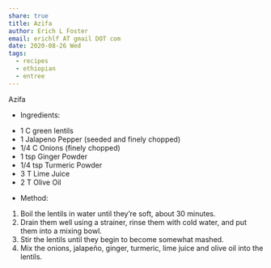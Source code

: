```yaml
---
share: true
title: Azifa
author: Erich L Foster
email: erichlf AT gmail DOT com
date: 2020-08-26 Wed
tags:
  - recipes
  - ethiopian
  - entree
---
```

Azifa
* Ingredients:
- 1 C green lentils
- 1 Jalapeno Pepper (seeded and finely chopped)
- 1/4 C Onions (finely chopped)
- 1 tsp Ginger Powder
- 1/4 tsp Turmeric Powder
- 3 T Lime Juice
- 2 T Olive Oil

* Method:
1. Boil the lentils in water until they’re soft, about 30 minutes.
2. Drain them well using a strainer, rinse them with cold water, and put them into a mixing bowl.
3. Stir the lentils until they begin to become somewhat mashed.
4. Mix the onions, jalapeño, ginger, turmeric, lime juice and olive oil into the lentils.

